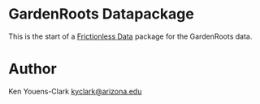 # GardenRoots Datapackage

This is the start of a [Frictionless Data](https://frictionlessdata.io/) package for the GardenRoots data.

# Author

Ken Youens-Clark <kyclark@arizona.edu>

